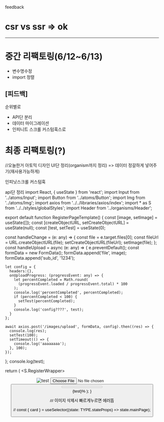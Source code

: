 feedback

# csr vs ssr => ok

---

# 중간 리팩토링(6/12~6/13)

- 변수명수정
- import 정렬

## [피드백]

순위별로

- API단 분리
- 데이터 마이그레이션
- 인피니트 스크롤 커스텀훅스로

# 최종 리팩토링(?)

//오늘한거
아토믹 디자인 UI단 정리(organism까지 정리) => 데이터 정갈하게 넣어주기(재사용가능하게)

인피닛스크롤 커스텀훅

api단 정리
import React, { useState } from 'react';
import Input from '../atoms/Input';
import Button from '../atoms/Button';
import Img from '../atoms/Img';
import axios from '../../libraries/axios/index';
import \* as S from '../../styles/globalStyles';
import Header from '../organisms/Header';

export default function RegisterPageTemplate() {
const [image, setImage] = useState<any>([]);
const [createObjectURL, setCreateObjectURL] = useState<any>(null);
const [test, setTest] = useState<any>(0);

const handleChange = (e: any) => {
const file = e.target.files[0];
const fileUrl = URL.createObjectURL(file);
setCreateObjectURL(fileUrl);
setImage(file);
};
const handleUpload = async (e: any) => {
e.preventDefault();
const formData = new FormData();
formData.append('file', image);
formData.append('sub_id', '1234');

    let config = {
      headers:{},
      onUploadProgress: (progressEvent: any) => {
        let percentCompleted = Math.round(
          (progressEvent.loaded / progressEvent.total) * 100
        );
        console.log('percentCompleted', percentCompleted);
        if (percentCompleted < 100) {
          setTest(percentCompleted);
        }
        console.log('config????', test);
      }
    };

    await axios.post('/images/upload', formData, config).then((res) => {
      console.log(res);
      setTest(100);
      setTimeout(() => {
        console.log('aaaaaaaa');
      }, 100);
    });

};
console.log(test);

return (
<S.RegisterWrapper>

<Header />
<Img type="previewImg" src={createObjectURL} alt="test" />
<Input accept="image/*" handleChange={handleChange} type="file" />
<Button name="upload" onClick={handleUpload} />
<div>
<progress max="100" value={test}>
{test}%
</progress>
</div>
{test}%
</S.RegisterWrapper>
);
}

/// 이미지 삭제시 빠르게누르면 에러뜸

// const { card } = useSelector((state: TYPE.stateProps) => state.mainPage);
